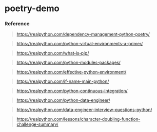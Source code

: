 # poetry-demo




### Reference
> https://realpython.com/dependency-management-python-poetry/

> https://realpython.com/python-virtual-environments-a-primer/

> https://realpython.com/what-is-pip/

> https://realpython.com/python-modules-packages/

> https://realpython.com/effective-python-environment/

> https://realpython.com/if-name-main-python/




> https://realpython.com/python-continuous-integration/

> https://realpython.com/python-data-engineer/

> https://realpython.com/data-engineer-interview-questions-python/

> https://realpython.com/lessons/character-doubling-function-challenge-summary/